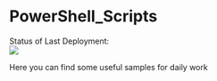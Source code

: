# PowerShell_Scripts

Status of Last Deployment:<br>
<img src="https://github.com/vasylkulyev/PowerShell_Scripts/workflows/CI/badge.svg?branch=main"><br>

Here you can find some useful samples for daily work

